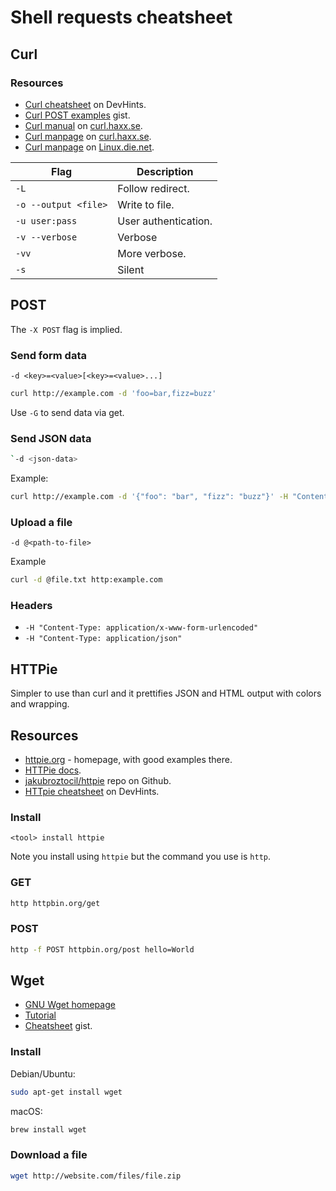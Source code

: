 # Shell requests cheatsheet


## Curl

### Resources

- [Curl cheatsheet](https://devhints.io/curl) on DevHints.
- [Curl POST examples](https://gist.github.com/subfuzion/08c5d85437d5d4f00e58) gist.
- [Curl manual](https://curl.haxx.se/docs/manual.html) on [curl.haxx.se](https://curl.haxx.se).
- [Curl manpage](https://curl.haxx.se/docs/manpage.html) on [curl.haxx.se](https://curl.haxx.se).
- [Curl manpage](https://linux.die.net/man/1/curl) on [Linux.die.net](https://Linux.die.net).


Flag | Description
---  | ---
`-L` | Follow redirect.
`-o --output <file>` | Write to file.
`-u user:pass` | User authentication.
`-v --verbose` | Verbose
`-vv` | More verbose.
`-s` | Silent


## POST

The `-X POST` flag is implied.

### Send form data

```
-d <key>=<value>[<key>=<value>...]
```

```sh
curl http://example.com -d 'foo=bar,fizz=buzz'
```

Use `-G` to send data via get.


### Send JSON data

```sh
`-d <json-data>
```

Example:

```sh
curl http://example.com -d '{"foo": "bar", "fizz": "buzz"}' -H "Content-Type: application/json"
```


### Upload a file

```
-d @<path-to-file>
```

Example

```sh
curl -d @file.txt http:example.com
```

### Headers

- `-H "Content-Type: application/x-www-form-urlencoded"`
- `-H "Content-Type: application/json"`


## HTTPie

Simpler to use than curl and it prettifies JSON and HTML output with colors and wrapping.

## Resources

- [httpie.org](https://httpie.org/) - homepage, with good examples there.
- [HTTPie docs](https://httpie.org/doc).
- [jakubroztocil/httpie](https://github.com/jakubroztocil/httpie/) repo on Github.
- [HTTpie cheatsheet](https://devhints.io/httpie) on DevHints.


### Install

```
<tool> install httpie
```

Note you install using `httpie` but the command you use is `http`.
 
### GET

```sh
http httpbin.org/get
```

### POST

```sh
http -f POST httpbin.org/post hello=World
```

## Wget

- [GNU Wget homepage](https://www.gnu.org/software/wget/)
- [Tutorial](https://www.computerhope.com/unix/wget.htm)
- [Cheatsheet](https://gist.github.com/Dammmien/4af98e05f9c51c2da007cc70d62bf562) gist.

### Install

Debian/Ubuntu:

```sh
sudo apt-get install wget
```

macOS:

```sh
brew install wget
```

### Download a file

```sh
wget http://website.com/files/file.zip
```

